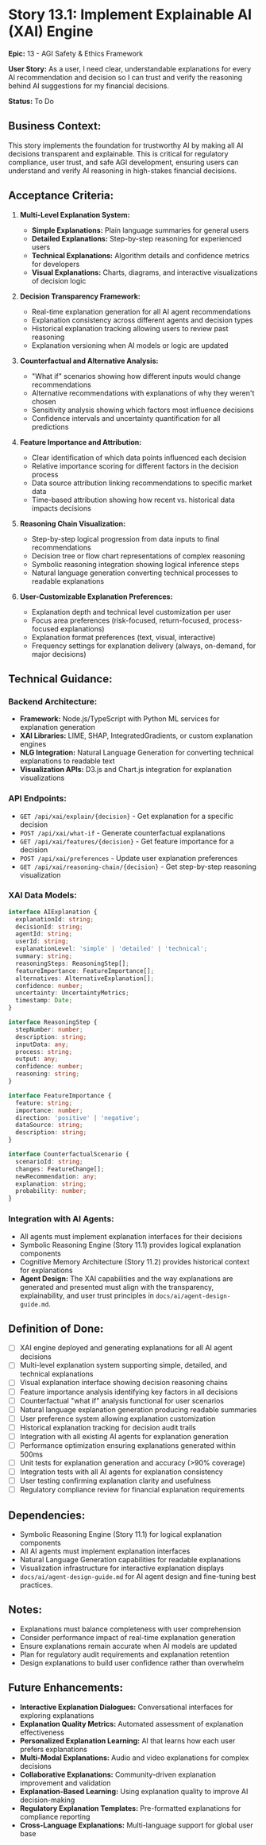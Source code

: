 # Story 13.1: Implement Explainable AI (XAI) Engine

**Epic:** 13 - AGI Safety & Ethics Framework

**User Story:** As a user, I need clear, understandable explanations for every AI recommendation and decision so I can trust and verify the reasoning behind AI suggestions for my financial decisions.

**Status:** To Do

## Business Context:
This story implements the foundation for trustworthy AI by making all AI decisions transparent and explainable. This is critical for regulatory compliance, user trust, and safe AGI development, ensuring users can understand and verify AI reasoning in high-stakes financial decisions.

## Acceptance Criteria:

1. **Multi-Level Explanation System:**
   - **Simple Explanations:** Plain language summaries for general users
   - **Detailed Explanations:** Step-by-step reasoning for experienced users
   - **Technical Explanations:** Algorithm details and confidence metrics for developers
   - **Visual Explanations:** Charts, diagrams, and interactive visualizations of decision logic

2. **Decision Transparency Framework:**
   - Real-time explanation generation for all AI agent recommendations
   - Explanation consistency across different agents and decision types
   - Historical explanation tracking allowing users to review past reasoning
   - Explanation versioning when AI models or logic are updated

3. **Counterfactual and Alternative Analysis:**
   - "What if" scenarios showing how different inputs would change recommendations
   - Alternative recommendations with explanations of why they weren't chosen
   - Sensitivity analysis showing which factors most influence decisions
   - Confidence intervals and uncertainty quantification for all predictions

4. **Feature Importance and Attribution:**
   - Clear identification of which data points influenced each decision
   - Relative importance scoring for different factors in the decision process
   - Data source attribution linking recommendations to specific market data
   - Time-based attribution showing how recent vs. historical data impacts decisions

5. **Reasoning Chain Visualization:**
   - Step-by-step logical progression from data inputs to final recommendations
   - Decision tree or flow chart representations of complex reasoning
   - Symbolic reasoning integration showing logical inference steps
   - Natural language generation converting technical processes to readable explanations

6. **User-Customizable Explanation Preferences:**
   - Explanation depth and technical level customization per user
   - Focus area preferences (risk-focused, return-focused, process-focused explanations)
   - Explanation format preferences (text, visual, interactive)
   - Frequency settings for explanation delivery (always, on-demand, for major decisions)

## Technical Guidance:

### Backend Architecture:
- **Framework:** Node.js/TypeScript with Python ML services for explanation generation
- **XAI Libraries:** LIME, SHAP, IntegratedGradients, or custom explanation engines
- **NLG Integration:** Natural Language Generation for converting technical explanations to readable text
- **Visualization APIs:** D3.js and Chart.js integration for explanation visualizations

### API Endpoints:
- `GET /api/xai/explain/{decision}` - Get explanation for a specific decision
- `POST /api/xai/what-if` - Generate counterfactual explanations
- `GET /api/xai/features/{decision}` - Get feature importance for a decision
- `POST /api/xai/preferences` - Update user explanation preferences
- `GET /api/xai/reasoning-chain/{decision}` - Get step-by-step reasoning visualization

### XAI Data Models:
```typescript
interface AIExplanation {
  explanationId: string;
  decisionId: string;
  agentId: string;
  userId: string;
  explanationLevel: 'simple' | 'detailed' | 'technical';
  summary: string;
  reasoningSteps: ReasoningStep[];
  featureImportance: FeatureImportance[];
  alternatives: AlternativeExplanation[];
  confidence: number;
  uncertainty: UncertaintyMetrics;
  timestamp: Date;
}

interface ReasoningStep {
  stepNumber: number;
  description: string;
  inputData: any;
  process: string;
  output: any;
  confidence: number;
  reasoning: string;
}

interface FeatureImportance {
  feature: string;
  importance: number;
  direction: 'positive' | 'negative';
  dataSource: string;
  description: string;
}

interface CounterfactualScenario {
  scenarioId: string;
  changes: FeatureChange[];
  newRecommendation: any;
  explanation: string;
  probability: number;
}
```

### Integration with AI Agents:
- All agents must implement explanation interfaces for their decisions
- Symbolic Reasoning Engine (Story 11.1) provides logical explanation components
- Cognitive Memory Architecture (Story 11.2) provides historical context for explanations
- **Agent Design:** The XAI capabilities and the way explanations are generated and presented must align with the transparency, explainability, and user trust principles in `docs/ai/agent-design-guide.md`.

## Definition of Done:
- [ ] XAI engine deployed and generating explanations for all AI agent decisions
- [ ] Multi-level explanation system supporting simple, detailed, and technical explanations
- [ ] Visual explanation interface showing decision reasoning chains
- [ ] Feature importance analysis identifying key factors in all decisions
- [ ] Counterfactual "what if" analysis functional for user scenarios
- [ ] Natural language explanation generation producing readable summaries
- [ ] User preference system allowing explanation customization
- [ ] Historical explanation tracking for decision audit trails
- [ ] Integration with all existing AI agents for explanation generation
- [ ] Performance optimization ensuring explanations generated within 500ms
- [ ] Unit tests for explanation generation and accuracy (>90% coverage)
- [ ] Integration tests with all AI agents for explanation consistency
- [ ] User testing confirming explanation clarity and usefulness
- [ ] Regulatory compliance review for financial explanation requirements

## Dependencies:
- Symbolic Reasoning Engine (Story 11.1) for logical explanation components
- All AI agents must implement explanation interfaces
- Natural Language Generation capabilities for readable explanations
- Visualization infrastructure for interactive explanation displays
- `docs/ai/agent-design-guide.md` for AI agent design and fine-tuning best practices.

## Notes:
- Explanations must balance completeness with user comprehension
- Consider performance impact of real-time explanation generation
- Ensure explanations remain accurate when AI models are updated
- Plan for regulatory audit requirements and explanation retention
- Design explanations to build user confidence rather than overwhelm

## Future Enhancements:
- **Interactive Explanation Dialogues:** Conversational interfaces for exploring explanations
- **Explanation Quality Metrics:** Automated assessment of explanation effectiveness
- **Personalized Explanation Learning:** AI that learns how each user prefers explanations
- **Multi-Modal Explanations:** Audio and video explanations for complex decisions
- **Collaborative Explanations:** Community-driven explanation improvement and validation
- **Explanation-Based Learning:** Using explanation quality to improve AI decision-making
- **Regulatory Explanation Templates:** Pre-formatted explanations for compliance reporting
- **Cross-Language Explanations:** Multi-language support for global user base 